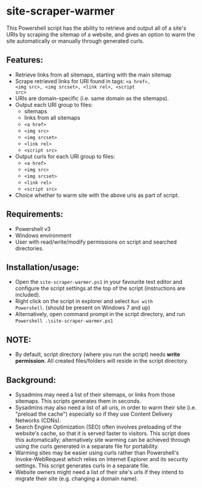 # site-scraper-warmer
This Powershell script has the ability to retrieve and output all of a site's URIs by scraping the sitemap of a website,  and gives an option to warm the site automatically or manually through generated curls.

## Features:
- Retrieve links from all sitemaps, starting with the main sitemap
- Scrape retrieved links for URI found in tags: <code>&lt;a href&gt;, &lt;img src&gt;, &lt;img srcset&gt;, &lt;link rel&gt;, &lt;script src&gt;</code>
- URIs are domain-specific (i.e. same domain as the sitemaps).
- Output each URI group to files:
  - sitemaps
  - links from all sitemaps
  - <code>&lt;a href&gt;</code>
  - <code>&lt;img src&gt;</code>
  - <code>&lt;img srcset&gt;</code>
  - <code>&lt;link rel&gt;</code>
  - <code>&lt;script src&gt;</code>
- Output curls for each URI group to files:
  - <code>&lt;a href&gt;</code>
  - <code>&lt;img src&gt;</code>
  - <code>&lt;img srcset&gt;</code>
  - <code>&lt;link rel&gt;</code>
  - <code>&lt;script src&gt;</code>
- Choice whether to warm site with the above uris as part of script.


## Requirements:
- Powershell v3
- Windows environment
- User with read/write/modify permissions on script and searched directories.

## Installation/usage:
- Open the <code>site-scraper-warmer.ps1</code> in your favourite text editor and configure the script settings at the top of the script (instructions are included).
- Right click on the script in explorer and select <code>Run with Powershell</code>. (should be present on Windows 7 and up)
- Alternatively, open command prompt in the script directory, and run <code>Powershell .\site-scraper-warmer.ps1</code>

## NOTE:
- By default, script directory (where you run the script) needs <b>write permission</b>. All created files/folders will reside in the script directory.

## Background: 
- Sysadmins may need a list of their sitemaps, or links from those sitemaps. This scripts generates them in seconds.
- Sysadmins may also need a list of all uris, in order to warm their site (i.e. "preload the cache") especially so if they use Content Delivery Networks (CDNs).
- Search Engine Optimization (SEO) often involves preloading of the website's cache, so that it is served faster to visitors. This script does this automatically; alternatively site warming can be achieved through using the curls generated in a separate file for portability.
- Warming sites may be easier using curls rather than Powershell's Invoke-WebRequest which relies on Internet Explorer and its security settings. This script generates curls in a separate file.
- Website owners might need a list of their site's urls if they intend to migrate their site (e.g. changing a domain name).

